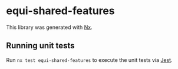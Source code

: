 # equi-shared-features

This library was generated with [Nx](https://nx.dev).

## Running unit tests

Run `nx test equi-shared-features` to execute the unit tests via [Jest](https://jestjs.io).
